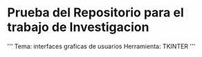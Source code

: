 # Prueba del Repositorio para el trabajo de Investigacion

''' Tema: interfaces graficas de usuarios
    Herramienta: TKINTER
'''

